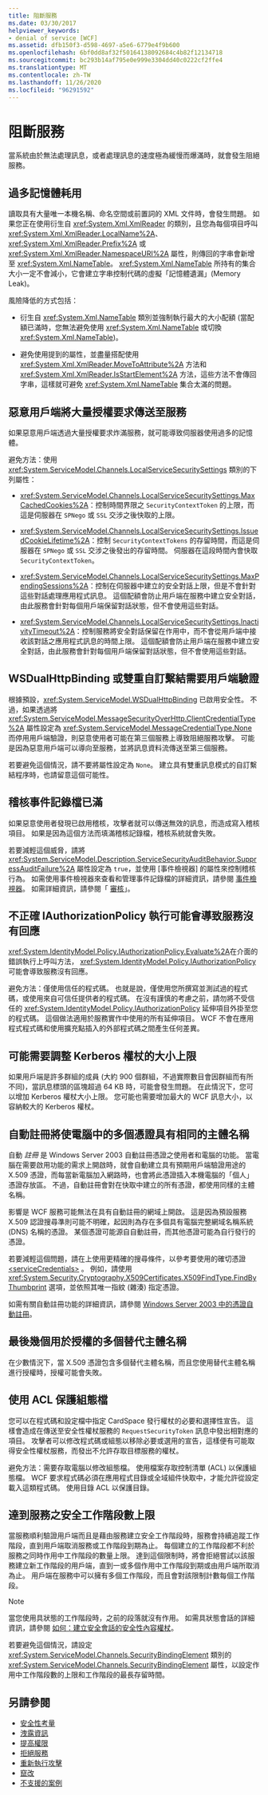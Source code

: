 ```yaml
---
title: 阻斷服務
ms.date: 03/30/2017
helpviewer_keywords:
- denial of service [WCF]
ms.assetid: dfb150f3-d598-4697-a5e6-6779e4f9b600
ms.openlocfilehash: 6bf0dd8af32f50164138092684c4b82f12134718
ms.sourcegitcommit: bc293b14af795e0e999e3304dd40c0222cf2ffe4
ms.translationtype: MT
ms.contentlocale: zh-TW
ms.lasthandoff: 11/26/2020
ms.locfileid: "96291592"
---
```

# <a name="denial-of-service"></a>阻斷服務

當系統由於無法處理訊息，或者處理訊息的速度極為緩慢而爆滿時，就會發生阻絕服務。  
  
## <a name="excess-memory-consumption"></a>過多記憶體耗用  

 讀取具有大量唯一本機名稱、命名空間或前置詞的 XML 文件時，會發生問題。 如果您正在使用衍生自 <xref:System.Xml.XmlReader> 的類別，且您為每個項目呼叫 <xref:System.Xml.XmlReader.LocalName%2A>、<xref:System.Xml.XmlReader.Prefix%2A> 或 <xref:System.Xml.XmlReader.NamespaceURI%2A> 屬性，則傳回的字串會新增至 <xref:System.Xml.NameTable>。 <xref:System.Xml.NameTable> 所持有的集合大小一定不會減小，它會建立字串控制代碼的虛擬「記憶體遺漏」(Memory Leak)。  
  
 風險降低的方式包括：  
  
- 衍生自 <xref:System.Xml.NameTable> 類別並強制執行最大的大小配額  (當配額已滿時，您無法避免使用 <xref:System.Xml.NameTable> 或切換 <xref:System.Xml.NameTable>)。  
  
- 避免使用提到的屬性，並盡量搭配使用 <xref:System.Xml.XmlReader.MoveToAttribute%2A> 方法和 <xref:System.Xml.XmlReader.IsStartElement%2A> 方法，這些方法不會傳回字串，這樣就可避免 <xref:System.Xml.NameTable> 集合太滿的問題。  
  
## <a name="malicious-client-sends-excessive-license-requests-to-service"></a>惡意用戶端將大量授權要求傳送至服務  

 如果惡意用戶端透過大量授權要求炸滿服務，就可能導致伺服器使用過多的記憶體。  
  
 避免方法：使用 <xref:System.ServiceModel.Channels.LocalServiceSecuritySettings> 類別的下列屬性：  
  
- <xref:System.ServiceModel.Channels.LocalServiceSecuritySettings.MaxCachedCookies%2A>：控制時間界限之 `SecurityContextToken` 的上限，而這是伺服器在 `SPNego` 或 `SSL` 交涉之後快取的上限。  
  
- <xref:System.ServiceModel.Channels.LocalServiceSecuritySettings.IssuedCookieLifetime%2A>：控制 `SecurityContextTokens` 的存留時間，而這是伺服器在 `SPNego` 或 `SSL` 交涉之後發出的存留時間。 伺服器在這段時間內會快取 `SecurityContextToken`。  
  
- <xref:System.ServiceModel.Channels.LocalServiceSecuritySettings.MaxPendingSessions%2A>：控制在伺服器中建立的安全對話上限，但是不會針對這些對話處理應用程式訊息。 這個配額會防止用戶端在服務中建立安全對話，由此服務會針對每個用戶端保留對話狀態，但不會使用這些對話。  
  
- <xref:System.ServiceModel.Channels.LocalServiceSecuritySettings.InactivityTimeout%2A>：控制服務將安全對話保留在作用中，而不會從用戶端中接收該對話之應用程式訊息的時間上限。 這個配額會防止用戶端在服務中建立安全對話，由此服務會針對每個用戶端保留對話狀態，但不會使用這些對話。  
  
## <a name="wsdualhttpbinding-or-dual-custom-bindings-require-client-authentication"></a>WSDualHttpBinding 或雙重自訂繫結需要用戶端驗證  

 根據預設，<xref:System.ServiceModel.WSDualHttpBinding> 已啟用安全性。 不過，如果透過將 <xref:System.ServiceModel.MessageSecurityOverHttp.ClientCredentialType%2A> 屬性設定為 <xref:System.ServiceModel.MessageCredentialType.None> 而停用用戶端驗證，則惡意使用者可能在第三個服務上導致阻絕服務攻擊。 可能是因為惡意用戶端可以導向至服務，並將訊息資料流傳送至第三個服務。  
  
 若要避免這個情況，請不要將屬性設定為 `None`。 建立具有雙重訊息模式的自訂繫結程序時，也請留意這個可能性。  
  
## <a name="auditing-event-log-can-be-filled"></a>稽核事件記錄檔已滿  

 如果惡意使用者發現已啟用稽核，攻擊者就可以傳送無效的訊息，而造成寫入稽核項目。 如果是因為這個方法而填滿稽核記錄檔，稽核系統就會失敗。  
  
 若要減輕這個威脅，請將 <xref:System.ServiceModel.Description.ServiceSecurityAuditBehavior.SuppressAuditFailure%2A> 屬性設定為 `true`，並使用 [事件檢視器] 的屬性來控制稽核行為。 如需使用事件檢視器來查看和管理事件記錄檔的詳細資訊，請參閱 [事件檢視器](/previous-versions/windows/it-pro/windows-server-2008-R2-and-2008/cc766042(v=ws.11))。 如需詳細資訊，請參閱「 [審核](auditing-security-events.md)」。  
  
## <a name="invalid-implementations-of-iauthorizationpolicy-can-cause-service-to-become-unresponsive"></a>不正確 IAuthorizationPolicy 執行可能會導致服務沒有回應  

 <xref:System.IdentityModel.Policy.IAuthorizationPolicy.Evaluate%2A>在介面的錯誤執行上呼叫方法， <xref:System.IdentityModel.Policy.IAuthorizationPolicy> 可能會導致服務沒有回應。  
  
 避免方法：僅使用信任的程式碼。 也就是說，僅使用您所撰寫並測試過的程式碼，或使用來自可信任提供者的程式碼。 在沒有謹慎的考慮之前，請勿將不受信任的 <xref:System.IdentityModel.Policy.IAuthorizationPolicy> 延伸項目外掛至您的程式碼。 這個做法適用於服務實作中使用的所有延伸項目。 WCF 不會在應用程式程式碼和使用擴充點插入的外部程式碼之間產生任何差異。  
  
## <a name="kerberos-maximum-token-size-may-need-resizing"></a>可能需要調整 Kerberos 權杖的大小上限  

 如果用戶端是許多群組的成員 (大約 900 個群組，不過實際數目會因群組而有所不同)，當訊息標頭的區塊超過 64 KB 時，可能會發生問題。 在此情況下，您可以增加 Kerberos 權杖大小上限。 您可能也需要增加最大的 WCF 訊息大小，以容納較大的 Kerberos 權杖。  
  
## <a name="autoenrollment-results-in-multiple-certificates-with-same-subject-name-for-machine"></a>自動註冊將使電腦中的多個憑證具有相同的主體名稱  

 自動 *註冊* 是 Windows Server 2003 自動註冊憑證之使用者和電腦的功能。 當電腦在需要啟用功能的需求上開啟時，就會自動建立具有預期用戶端驗證用途的 X.509 憑證，而每當新電腦加入網路時，也會將此憑證插入本機電腦的「個人」憑證存放區。 不過，自動註冊會對在快取中建立的所有憑證，都使用同樣的主體名稱。  
  
 影響是 WCF 服務可能無法在具有自動註冊的網域上開啟。 這是因為預設服務 X.509 認證搜尋準則可能不明確，起因則為存在多個具有電腦完整網域名稱系統 (DNS) 名稱的憑證。 某個憑證可能源自自動註冊，而其他憑證可能為自行發行的憑證。  
  
 若要減輕這個問題，請在上使用更精確的搜尋條件，以參考要使用的確切憑證 [\<serviceCredentials>](../../configure-apps/file-schema/wcf/servicecredentials.md) 。 例如，請使用 <xref:System.Security.Cryptography.X509Certificates.X509FindType.FindByThumbprint> 選項，並依照其唯一指紋 (雜湊) 指定憑證。  
  
 如需有關自動註冊功能的詳細資訊，請參閱 [Windows Server 2003 中的憑證自動註冊](/previous-versions/windows/it-pro/windows-server-2003/cc778954(v=ws.10))。  
  
## <a name="last-of-multiple-alternative-subject-names-used-for-authorization"></a>最後幾個用於授權的多個替代主體名稱  

 在少數情況下，當 X.509 憑證包含多個替代主體名稱，而且您使用替代主體名稱進行授權時，授權可能會失敗。  
  
## <a name="protect-configuration-files-with-acls"></a>使用 ACL 保護組態檔  

 您可以在程式碼和設定檔中指定 CardSpace 發行權杖的必要和選擇性宣告。 這樣會造成在傳送至安全性權杖服務的 `RequestSecurityToken` 訊息中發出相對應的項目。 攻擊者可以修改程式碼或組態以移除必要或選用的宣告，這樣便有可能取得安全性權杖服務，而發出不允許存取目標服務的權杖。  
  
 避免方法：需要存取電腦以修改組態檔。 使用檔案存取控制清單 (ACL) 以保護組態檔。 WCF 要求程式碼必須在應用程式目錄或全域組件快取中，才能允許從設定載入這類程式碼。 使用目錄 ACL 以保護目錄。  
  
## <a name="maximum-number-of-secure-sessions-for-a-service-is-reached"></a>達到服務之安全工作階段數上限  

 當服務順利驗證用戶端而且是藉由服務建立安全工作階段時，服務會持續追蹤工作階段，直到用戶端取消服務或工作階段到期為止。 每個建立的工作階段都不利於服務之同時作用中工作階段的數量上限。 達到這個限制時，將會拒絕嘗試以該服務建立新工作階段的用戶端，直到一或多個作用中工作階段到期或由用戶端所取消為止。 用戶端在服務中可以擁有多個工作階段，而且會對該限制計數每個工作階段。  
  
> [!NOTE]
> 當您使用具狀態的工作階段時，之前的段落就沒有作用。 如需具狀態會話的詳細資訊，請參閱 [如何：建立安全會話的安全性內容權杖](how-to-create-a-security-context-token-for-a-secure-session.md)。  
  
 若要避免這個情況，請設定 <xref:System.ServiceModel.Channels.SecurityBindingElement> 類別的 <xref:System.ServiceModel.Channels.SecurityBindingElement> 屬性，以設定作用中工作階段數的上限和工作階段的最長存留時間。  
  
## <a name="see-also"></a>另請參閱

- [安全性考量](security-considerations-in-wcf.md)
- [洩露資訊](information-disclosure.md)
- [提高權限](elevation-of-privilege.md)
- [拒絕服務](denial-of-service.md)
- [重新執行攻擊](replay-attacks.md)
- [竄改](tampering.md)
- [不支援的案例](unsupported-scenarios.md)
